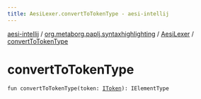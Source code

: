 ```yaml
---
title: AesiLexer.convertToTokenType - aesi-intellij
---
```


[aesi-intellij](../../index.html) / [org.metaborg.paplj.syntaxhighlighting](../index.html) / [AesiLexer](index.html) / [convertToTokenType](.)

# convertToTokenType

`fun convertToTokenType(token: `[`IToken`](https://virtlink.com/aesi/aesi-java/com.virtlink.editorservices.syntaxhighlighting/-i-token/index.html)`): IElementType`